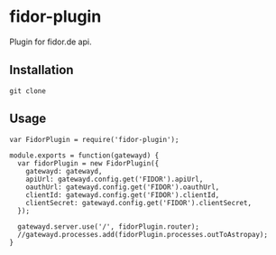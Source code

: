 fidor-plugin
===============

Plugin for fidor.de api.

## Installation

    git clone 

## Usage

    var FidorPlugin = require('fidor-plugin');

    module.exports = function(gatewayd) {
      var fidorPlugin = new FidorPlugin({
        gatewayd: gatewayd,
        apiUrl: gatewayd.config.get('FIDOR').apiUrl,
        oauthUrl: gatewayd.config.get('FIDOR').oauthUrl,
        clientId: gatewayd.config.get('FIDOR').clientId,
        clientSecret: gatewayd.config.get('FIDOR').clientSecret,
      });
       
      gatewayd.server.use('/', fidorPlugin.router);
      //gatewayd.processes.add(fidorPlugin.processes.outToAstropay);
    }

